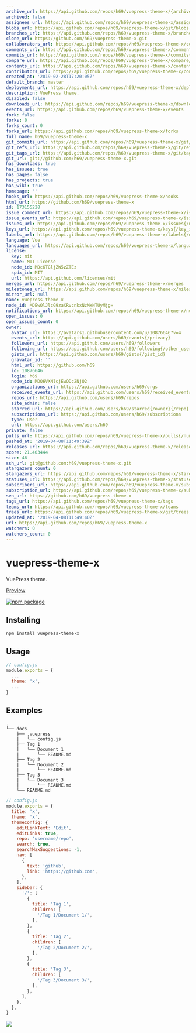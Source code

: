 ```yaml
---
archive_url: https://api.github.com/repos/h69/vuepress-theme-x/{archive_format}{/ref}
archived: false
assignees_url: https://api.github.com/repos/h69/vuepress-theme-x/assignees{/user}
blobs_url: https://api.github.com/repos/h69/vuepress-theme-x/git/blobs{/sha}
branches_url: https://api.github.com/repos/h69/vuepress-theme-x/branches{/branch}
clone_url: https://github.com/h69/vuepress-theme-x.git
collaborators_url: https://api.github.com/repos/h69/vuepress-theme-x/collaborators{/collaborator}
comments_url: https://api.github.com/repos/h69/vuepress-theme-x/comments{/number}
commits_url: https://api.github.com/repos/h69/vuepress-theme-x/commits{/sha}
compare_url: https://api.github.com/repos/h69/vuepress-theme-x/compare/{base}...{head}
contents_url: https://api.github.com/repos/h69/vuepress-theme-x/contents/{+path}
contributors_url: https://api.github.com/repos/h69/vuepress-theme-x/contributors
created_at: '2019-02-28T17:20:05Z'
default_branch: master
deployments_url: https://api.github.com/repos/h69/vuepress-theme-x/deployments
description: VuePress theme.
disabled: false
downloads_url: https://api.github.com/repos/h69/vuepress-theme-x/downloads
events_url: https://api.github.com/repos/h69/vuepress-theme-x/events
fork: false
forks: 0
forks_count: 0
forks_url: https://api.github.com/repos/h69/vuepress-theme-x/forks
full_name: h69/vuepress-theme-x
git_commits_url: https://api.github.com/repos/h69/vuepress-theme-x/git/commits{/sha}
git_refs_url: https://api.github.com/repos/h69/vuepress-theme-x/git/refs{/sha}
git_tags_url: https://api.github.com/repos/h69/vuepress-theme-x/git/tags{/sha}
git_url: git://github.com/h69/vuepress-theme-x.git
has_downloads: true
has_issues: true
has_pages: false
has_projects: true
has_wiki: true
homepage: ''
hooks_url: https://api.github.com/repos/h69/vuepress-theme-x/hooks
html_url: https://github.com/h69/vuepress-theme-x
id: 173155228
issue_comment_url: https://api.github.com/repos/h69/vuepress-theme-x/issues/comments{/number}
issue_events_url: https://api.github.com/repos/h69/vuepress-theme-x/issues/events{/number}
issues_url: https://api.github.com/repos/h69/vuepress-theme-x/issues{/number}
keys_url: https://api.github.com/repos/h69/vuepress-theme-x/keys{/key_id}
labels_url: https://api.github.com/repos/h69/vuepress-theme-x/labels{/name}
language: Vue
languages_url: https://api.github.com/repos/h69/vuepress-theme-x/languages
license:
  key: mit
  name: MIT License
  node_id: MDc6TGljZW5zZTEz
  spdx_id: MIT
  url: https://api.github.com/licenses/mit
merges_url: https://api.github.com/repos/h69/vuepress-theme-x/merges
milestones_url: https://api.github.com/repos/h69/vuepress-theme-x/milestones{/number}
mirror_url: null
name: vuepress-theme-x
node_id: MDEwOlJlcG9zaXRvcnkxNzMxNTUyMjg=
notifications_url: https://api.github.com/repos/h69/vuepress-theme-x/notifications{?since,all,participating}
open_issues: 0
open_issues_count: 0
owner:
  avatar_url: https://avatars1.githubusercontent.com/u/10876646?v=4
  events_url: https://api.github.com/users/h69/events{/privacy}
  followers_url: https://api.github.com/users/h69/followers
  following_url: https://api.github.com/users/h69/following{/other_user}
  gists_url: https://api.github.com/users/h69/gists{/gist_id}
  gravatar_id: ''
  html_url: https://github.com/h69
  id: 10876646
  login: h69
  node_id: MDQ6VXNlcjEwODc2NjQ2
  organizations_url: https://api.github.com/users/h69/orgs
  received_events_url: https://api.github.com/users/h69/received_events
  repos_url: https://api.github.com/users/h69/repos
  site_admin: false
  starred_url: https://api.github.com/users/h69/starred{/owner}{/repo}
  subscriptions_url: https://api.github.com/users/h69/subscriptions
  type: User
  url: https://api.github.com/users/h69
private: false
pulls_url: https://api.github.com/repos/h69/vuepress-theme-x/pulls{/number}
pushed_at: '2019-04-08T11:49:39Z'
releases_url: https://api.github.com/repos/h69/vuepress-theme-x/releases{/id}
score: 21.403444
size: 46
ssh_url: git@github.com:h69/vuepress-theme-x.git
stargazers_count: 0
stargazers_url: https://api.github.com/repos/h69/vuepress-theme-x/stargazers
statuses_url: https://api.github.com/repos/h69/vuepress-theme-x/statuses/{sha}
subscribers_url: https://api.github.com/repos/h69/vuepress-theme-x/subscribers
subscription_url: https://api.github.com/repos/h69/vuepress-theme-x/subscription
svn_url: https://github.com/h69/vuepress-theme-x
tags_url: https://api.github.com/repos/h69/vuepress-theme-x/tags
teams_url: https://api.github.com/repos/h69/vuepress-theme-x/teams
trees_url: https://api.github.com/repos/h69/vuepress-theme-x/git/trees{/sha}
updated_at: '2019-04-08T11:49:40Z'
url: https://api.github.com/repos/h69/vuepress-theme-x
watchers: 0
watchers_count: 0
---
```


# vuepress-theme-x

VuePress theme.

[Preview](https://h69.github.io)

[![npm package](https://nodei.co/npm/vuepress-theme-x.png?downloads=true&downloadRank=true&stars=true)](https://www.npmjs.com/package/vuepress-theme-x)


## Installing
```
npm install vuepress-theme-x
```

## Usage
```JavaScript
// config.js
module.exports = {
  ...
  theme: 'x',
  ...
}
``` 

## Examples
```
.
└── docs 
    ├── .vuepress 
    |   └── config.js
    ├── Tag 1
    |   └── Document 1
    |       └── README.md
    ├── Tag 2
    |   └── Document 2
    |       └── README.md
    ├── Tag 3
    |   └── Document 3
    |       └── README.md
    └── README.md 
```

```JavaScript
// config.js
module.exports = {
  title: 'x',
  theme: 'x',
  themeConfig: {
    editLinkText: 'Edit',
    editLinks: true,
    repo: 'username/repo',
    search: true,
    searchMaxSuggestions: -1,
    nav: [
      {
        text: 'github',
        link: 'https://github.com',
      },
    ],
    sidebar: {
      '/': [
        {
          title: 'Tag 1',
          children: [
            '/Tag 1/Document 1/',
          ],
        },
        {
          title: 'Tag 2',
          children: [
            '/Tag 2/Document 2/',
          ],
        },
        {
          title: 'Tag 3',
          children: [
            '/Tag 3/Document 3/',
          ],
        },
      ],
    },
  },
}
```
![](https://raw.githubusercontent.com/黄宝权/vuepress-theme-x/master/vuepress-theme-x.png)
